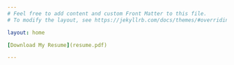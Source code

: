```yaml
---
# Feel free to add content and custom Front Matter to this file.
# To modify the layout, see https://jekyllrb.com/docs/themes/#overriding-theme-defaults

layout: home

[Download My Resume](resume.pdf)

---
```


